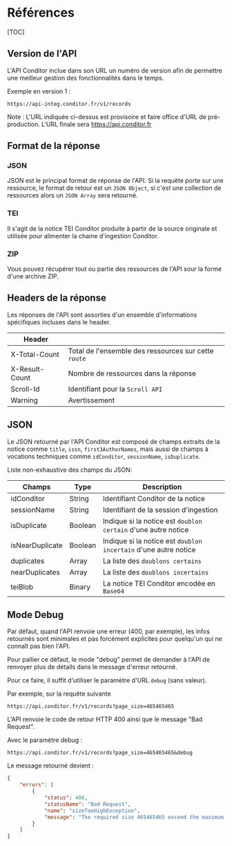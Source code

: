 # Références

[TOC]

## Version de l'API

L'API Conditor inclue dans son URL un numéro de version afin de permettre une meilleur gestion des fonctionnalités dans le temps.

Exemple en version 1 :

```Url
https://api-integ.conditor.fr/v1/records
```

Note : L'URL indiquée ci-dessus est provisoire et faire office d'URL de pré-production. L'URL finale sera https://api.conditor.fr


## Format de la réponse

### JSON

JSON est le principal format de réponse de l'API. Si la requête porte sur une ressource, le format de retour est un `JSON Object`, si c'est une collection de ressources alors un `JSON Array` sera retourné.

### TEI

Il s'agit de la notice TEI Conditor produite à partir de la source originale et utilisée pour alimenter la chaine d'ingestion Conditor.

### ZIP

Vous pouvez récupérer tout ou partie des ressources de l'API sour la forme d'une archive ZIP.



## Headers de la réponse

Les réponses de l'API sont assorties d'un ensemble d'informations spécifiques incluses dans le header.

|Header|  |
| ------------- | :---- |
| X-Total-Count | Total de l'ensemble des ressources sur cette `route` |
| X-Result-Count | Nombre de ressources dans la réponse |
| Scroll-Id | Identifiant pour la `Scroll API` |
| Warning | Avertissement |



## JSON

Le JSON retourné par l'API Conditor est composé de champs extraits de la notice comme `title`, `issn`,  `first3AuthorNames`, mais aussi de champs à vocations techniques comme `idConditor`, `sessionName`, `isDuplicate`.

Liste non-exhaustive des champs du JSON:

| Champs      | Type    | Description                                |
| ----------- | ------- | ------------------------------------------ |
| idConditor  | String  | Identifiant Conditor de la notice          |
| sessionName | String  | Identifiant de la session d'ingestion      |
| isDuplicate | Boolean | Indique si la notice est `doublon certain` d'une autre notice |
| isNearDuplicate | Boolean | Indique si la notice est `doublon incertain` d'une autre notice |
| duplicates   | Array   | La liste des `doublons certains`           |
| nearDuplicates | Array | La liste des `doublons incertains` |
| teiBlob     | Binary  | La notice TEI Conditor encodée en `Base64` |

## Mode Debug

Par défaut, quand l'API renvoie une erreur (400, par exemple), les infos retournés sont minimales et pas forcément explicites pour quelqu'un qui ne connaît pas bien l'API. 

Pour pallier ce défaut, le mode "debug" permet de demander à l'API de renvoyer plus de détails dans le message d'erreur retourné.

Pour ce faire, il suffit d'utiliser le paramètre d'URL `debug` (sans valeur).

Par exemple, sur la requête suivante

`https://api.conditor.fr/v1/records?page_size=465465465`

L'API renvoie le code de retour HTTP 400 ainsi que le message "Bad Request".

Avec le paramètre debug :

`https://api.conditor.fr/v1/records?page_size=465465465&debug`

Le message retourné devient :

```json
{
    "errors": [
        {
            "status": 400,
            "statusName": "Bad Request",
            "name": "sizeTooHighException",
            "message": "The required size 465465465 exceed the maximum  1000"
        }
    ]
}
```

